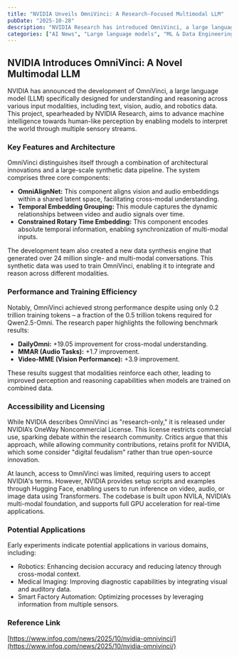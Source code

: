 ```yaml
---
title: "NVIDIA Unveils OmniVinci: A Research-Focused Multimodal LLM"
pubDate: "2025-10-28"
description: "NVIDIA Research has introduced OmniVinci, a large language model designed for cross-modal understanding across text, vision, audio, and robotics data. While touted as research-only, the model demonstrates strong performance with a significantly smaller training footprint than comparable models."
categories: ["AI News", "Large language models", "ML & Data Engineering"]
---
```


## NVIDIA Introduces OmniVinci: A Novel Multimodal LLM

NVIDIA has announced the development of OmniVinci, a large language model (LLM) specifically designed for understanding and reasoning across various input modalities, including text, vision, audio, and robotics data. This project, spearheaded by NVIDIA Research, aims to advance machine intelligence towards human-like perception by enabling models to interpret the world through multiple sensory streams.

### Key Features and Architecture

OmniVinci distinguishes itself through a combination of architectural innovations and a large-scale synthetic data pipeline. The system comprises three core components:

*   **OmniAlignNet:** This component aligns vision and audio embeddings within a shared latent space, facilitating cross-modal understanding.
*   **Temporal Embedding Grouping:** This module captures the dynamic relationships between video and audio signals over time.
*   **Constrained Rotary Time Embedding:** This component encodes absolute temporal information, enabling synchronization of multi-modal inputs.

The development team also created a new data synthesis engine that generated over 24 million single- and multi-modal conversations. This synthetic data was used to train OmniVinci, enabling it to integrate and reason across different modalities.

### Performance and Training Efficiency

Notably, OmniVinci achieved strong performance despite using only 0.2 trillion training tokens – a fraction of the 0.5 trillion tokens required for Qwen2.5-Omni. The research paper highlights the following benchmark results:

*   **DailyOmni:** +19.05 improvement for cross-modal understanding.
*   **MMAR (Audio Tasks):** +1.7 improvement.
*   **Video-MME (Vision Performance):** +3.9 improvement.

These results suggest that modalities reinforce each other, leading to improved perception and reasoning capabilities when models are trained on combined data.

### Accessibility and Licensing

While NVIDIA describes OmniVinci as "research-only," it is released under NVIDIA’s OneWay Noncommercial License. This license restricts commercial use, sparking debate within the research community. Critics argue that this approach, while allowing community contributions, retains profit for NVIDIA, which some consider "digital feudalism" rather than true open-source innovation.

At launch, access to OmniVinci was limited, requiring users to accept NVIDIA's terms. However, NVIDIA provides setup scripts and examples through Hugging Face, enabling users to run inference on video, audio, or image data using Transformers. The codebase is built upon NVILA, NVIDIA’s multi-modal foundation, and supports full GPU acceleration for real-time applications.

### Potential Applications

Early experiments indicate potential applications in various domains, including:

*   Robotics: Enhancing decision accuracy and reducing latency through cross-modal context.
*   Medical Imaging: Improving diagnostic capabilities by integrating visual and auditory data.
*   Smart Factory Automation: Optimizing processes by leveraging information from multiple sensors.

### Reference Link

[https://www.infoq.com/news/2025/10/nvidia-omnivinci/](https://www.infoq.com/news/2025/10/nvidia-omnivinci/)